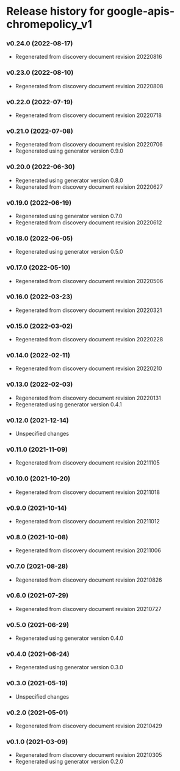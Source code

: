 # Release history for google-apis-chromepolicy_v1

### v0.24.0 (2022-08-17)

* Regenerated from discovery document revision 20220816

### v0.23.0 (2022-08-10)

* Regenerated from discovery document revision 20220808

### v0.22.0 (2022-07-19)

* Regenerated from discovery document revision 20220718

### v0.21.0 (2022-07-08)

* Regenerated from discovery document revision 20220706
* Regenerated using generator version 0.9.0

### v0.20.0 (2022-06-30)

* Regenerated using generator version 0.8.0
* Regenerated from discovery document revision 20220627

### v0.19.0 (2022-06-19)

* Regenerated using generator version 0.7.0
* Regenerated from discovery document revision 20220612

### v0.18.0 (2022-06-05)

* Regenerated using generator version 0.5.0

### v0.17.0 (2022-05-10)

* Regenerated from discovery document revision 20220506

### v0.16.0 (2022-03-23)

* Regenerated from discovery document revision 20220321

### v0.15.0 (2022-03-02)

* Regenerated from discovery document revision 20220228

### v0.14.0 (2022-02-11)

* Regenerated from discovery document revision 20220210

### v0.13.0 (2022-02-03)

* Regenerated from discovery document revision 20220131
* Regenerated using generator version 0.4.1

### v0.12.0 (2021-12-14)

* Unspecified changes

### v0.11.0 (2021-11-09)

* Regenerated from discovery document revision 20211105

### v0.10.0 (2021-10-20)

* Regenerated from discovery document revision 20211018

### v0.9.0 (2021-10-14)

* Regenerated from discovery document revision 20211012

### v0.8.0 (2021-10-08)

* Regenerated from discovery document revision 20211006

### v0.7.0 (2021-08-28)

* Regenerated from discovery document revision 20210826

### v0.6.0 (2021-07-29)

* Regenerated from discovery document revision 20210727

### v0.5.0 (2021-06-29)

* Regenerated using generator version 0.4.0

### v0.4.0 (2021-06-24)

* Regenerated using generator version 0.3.0

### v0.3.0 (2021-05-19)

* Unspecified changes

### v0.2.0 (2021-05-01)

* Regenerated from discovery document revision 20210429

### v0.1.0 (2021-03-09)

* Regenerated from discovery document revision 20210305
* Regenerated using generator version 0.2.0

